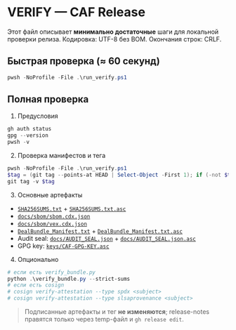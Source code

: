 # VERIFY — CAF Release

Этот файл описывает **минимально достаточные** шаги для локальной проверки релиза.
Кодировка: UTF-8 без BOM. Окончания строк: CRLF.

## Быстрая проверка (≈ 60 секунд)

```powershell
pwsh -NoProfile -File .\run_verify.ps1
```

## Полная проверка
1) Предусловия
```powershell
gh auth status
gpg --version
pwsh -v
```
2) Проверка манифестов и тега
```powershell
pwsh -NoProfile -File .\run_verify.ps1
$tag = (git tag --points-at HEAD | Select-Object -First 1); if (-not $tag) { $tag = (git describe --tags --abbrev=0).Trim() }
git tag -v $tag
```
3) Основные артефакты
- [`SHA256SUMS.txt`](./SHA256SUMS.txt) + [`SHA256SUMS.txt.asc`](./SHA256SUMS.txt.asc)
- [`docs/sbom/sbom.cdx.json`](./docs/sbom/sbom.cdx.json)
- [`docs/sbom/vex.cdx.json`](docs/vex/vex.cdx.json)
- [`DealBundle_Manifest.txt`](./DealBundle_Manifest.txt) + [`DealBundle_Manifest.txt.asc`](./DealBundle_Manifest.txt.asc)
- Audit seal: [`docs/AUDIT_SEAL.json`](docs/seal/AUDIT_SEAL.json.asc) + [`docs/AUDIT_SEAL.json.asc`](docs/seal/AUDIT_SEAL.json.asc)
- GPG key: [`keys/CAF-GPG-KEY.asc`](./keys/CAF-GPG-KEY.asc)

4) Опционально
```powershell
# если есть verify_bundle.py
python .\verify_bundle.py --strict-sums
# если есть cosign
# cosign verify-attestation --type spdx <subject>
# cosign verify-attestation --type slsaprovenance <subject>
```

> Подписанные артефакты и тег **не изменяются**; release-notes правятся только через temp-файл и `gh release edit`.